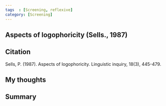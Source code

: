 ```yaml
---
tags  : [Screening, reflexive]
category: [Screening]
---
```

## Aspects of logophoricity (Sells., 1987)

## Citation 
Sells, P. (1987). Aspects of logophoricity. Linguistic inquiry, 18(3), 445-479.

## My thoughts

## Summary 

